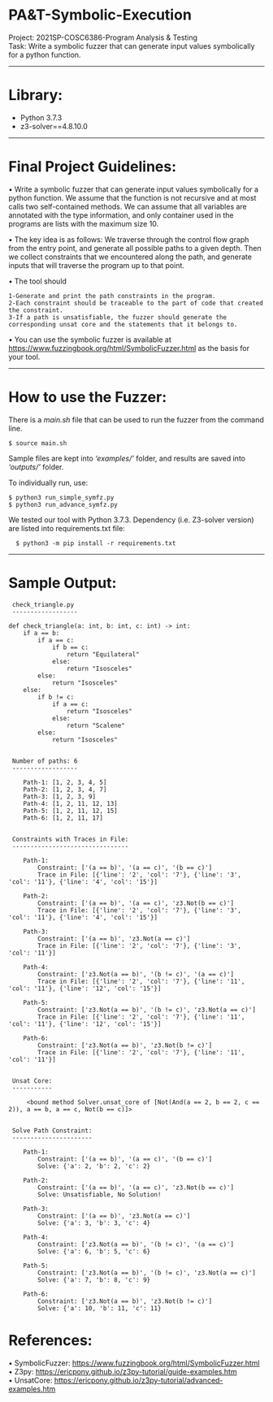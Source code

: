 # PA&T-Symbolic-Execution
Project: 2021SP-COSC6386-Program Analysis & Testing \
Task: Write a symbolic fuzzer that can generate input values symbolically for a python function.

- - -

# Library:
- Python 3.7.3
- z3-solver==4.8.10.0

- - -

# Final Project Guidelines:

•	Write a symbolic fuzzer that can generate input values symbolically for a python function. We assume that the function is not recursive and at most calls two self-contained methods. We can assume that all variables are annotated with the type information, and only container used in the programs are lists with the maximum size 10.

•	The key idea is as follows: We traverse through the control flow graph from the entry point, and generate all possible paths to a given depth. Then we collect constraints that we encountered along the path, and generate inputs that will traverse the program up to that point.

•	The tool should

    1-Generate and print the path constraints in the program.
    2-Each constraint should be traceable to the part of code that created the constraint.
    3-If a path is unsatisfiable, the fuzzer should generate the corresponding unsat core and the statements that it belongs to.

•	You can use the symbolic fuzzer is available at https://www.fuzzingbook.org/html/SymbolicFuzzer.html as the basis for your tool.

- - -

# How to use the Fuzzer:

There is a *main.sh* file that can be used to run the fuzzer from the command line.

    $ source main.sh

Sample files are kept into *‘examples/’* folder, and results are saved into *‘outputs/’* folder.

To individually run, use:

    $ python3 run_simple_symfz.py
    $ python3 run_advance_symfz.py

We tested our tool with Python 3.7.3. Dependency (i.e. Z3-solver version) are listed into requirements.txt file:

	  $ python3 -m pip install -r requirements.txt


- - -

# Sample Output:

     check_triangle.py
     ------------------

    def check_triangle(a: int, b: int, c: int) -> int:
        if a == b:
            if a == c:
                if b == c:
                    return "Equilateral"
                else:
                    return "Isosceles"
            else:
                return "Isosceles"
        else:
            if b != c:
                if a == c:
                    return "Isosceles"
                else:
                    return "Scalene"
            else:
                return "Isosceles"


     Number of paths: 6 
     ------------------ 
    
        Path-1: [1, 2, 3, 4, 5]
        Path-2: [1, 2, 3, 4, 7]
        Path-3: [1, 2, 3, 9]
        Path-4: [1, 2, 11, 12, 13]
        Path-5: [1, 2, 11, 12, 15]
        Path-6: [1, 2, 11, 17]
    
    
     Constraints with Traces in File: 
     -------------------------------- 
    
        Path-1:
            Constraint: ['(a == b)', '(a == c)', '(b == c)']
            Trace in File: [{'line': '2', 'col': '7'}, {'line': '3', 'col': '11'}, {'line': '4', 'col': '15'}]
    
        Path-2:
            Constraint: ['(a == b)', '(a == c)', 'z3.Not(b == c)']
            Trace in File: [{'line': '2', 'col': '7'}, {'line': '3', 'col': '11'}, {'line': '4', 'col': '15'}]
    
        Path-3:
            Constraint: ['(a == b)', 'z3.Not(a == c)']
            Trace in File: [{'line': '2', 'col': '7'}, {'line': '3', 'col': '11'}]
    
        Path-4:
            Constraint: ['z3.Not(a == b)', '(b != c)', '(a == c)']
            Trace in File: [{'line': '2', 'col': '7'}, {'line': '11', 'col': '11'}, {'line': '12', 'col': '15'}]
    
        Path-5:
            Constraint: ['z3.Not(a == b)', '(b != c)', 'z3.Not(a == c)']
            Trace in File: [{'line': '2', 'col': '7'}, {'line': '11', 'col': '11'}, {'line': '12', 'col': '15'}]
    
        Path-6:
            Constraint: ['z3.Not(a == b)', 'z3.Not(b != c)']
            Trace in File: [{'line': '2', 'col': '7'}, {'line': '11', 'col': '11'}]
    
    
     Unsat Core: 
     ----------- 
     
         <bound method Solver.unsat_core of [Not(And(a == 2, b == 2, c == 2)), a == b, a == c, Not(b == c)]>
    
    
     Solve Path Constraint: 
     ---------------------- 
    
        Path-1:
            Constraint: ['(a == b)', '(a == c)', '(b == c)']
            Solve: {'a': 2, 'b': 2, 'c': 2}
    
        Path-2:
            Constraint: ['(a == b)', '(a == c)', 'z3.Not(b == c)']
            Solve: Unsatisfiable, No Solution!
    
        Path-3:
            Constraint: ['(a == b)', 'z3.Not(a == c)']
            Solve: {'a': 3, 'b': 3, 'c': 4}
    
        Path-4:
            Constraint: ['z3.Not(a == b)', '(b != c)', '(a == c)']
            Solve: {'a': 6, 'b': 5, 'c': 6}
    
        Path-5:
            Constraint: ['z3.Not(a == b)', '(b != c)', 'z3.Not(a == c)']
            Solve: {'a': 7, 'b': 8, 'c': 9}
    
        Path-6:
            Constraint: ['z3.Not(a == b)', 'z3.Not(b != c)']
            Solve: {'a': 10, 'b': 11, 'c': 11}
    



# References:

•	SymbolicFuzzer: https://www.fuzzingbook.org/html/SymbolicFuzzer.html \
•	Z3py: https://ericpony.github.io/z3py-tutorial/guide-examples.htm \
•	UnsatCore: https://ericpony.github.io/z3py-tutorial/advanced-examples.htm 

